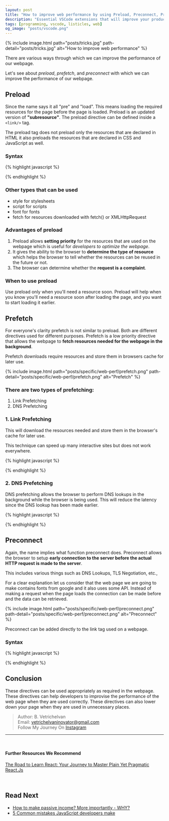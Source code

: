 ```yaml
---
layout: post
title: "How to improve web performance by using Preload, Preconnect, Prefetch"
description: "Essential VSCode extensions that will improve your productivity as Web Developers. This article contains a list of VSCode plugins that will make every JavaScript developer's life easy."
tags: [programming, vscode, listicles, web]
og_image: "posts/vscode.png"
---
```


{% include image.html path="posts/tricks.jpg" path-detail="posts/tricks.jpg" alt="How to improve web performance" %}

There are various ways through which we can improve the performance of our webpage.

Let's see about _preload_, _prefetch_, and _preconnect_ with which we can improve the performance of our webpage.

## Preload 

Since the name says it all "pre" and "load". This means loading the required resources for the page before the page is loaded. Preload is an updated version of **"subresource"**. The preload directive can be defined inside a `<link/>` tag.

The preload tag does not preload only the resources that are declared in HTML it also preloads the resources that are declared in CSS and JavaScript as well.

### Syntax

{% highlight javascript %}

<link rel= "preload" href = "/style.css" as= "style"/>

<link rel= "preload" href = "/script.js" as= "script"/>

{% endhighlight %}

### Other types that can be used

- style for stylesheets
- script for scripts
- font for fonts
- fetch for resources downloaded with fetch() or XMLHttpRequest

### Advantages of preload

1. Preload allows **setting priority** for the resources that are used on the webpage which is useful for _developers to optimize the webpage_.
2. It gives the ability to the browser to **determine the type of resource** which helps the browser to tell whether the resources can be reused in the future or not.
3. The browser can determine whether the **request is a complaint**.

### When to use preload

Use preload only when you'll need a resource soon. Preload will help when you know you'll need a resource soon after loading the page, and you want to start loading it earlier.

## Prefetch

For everyone's clarity prefetch is not similar to preload. Both are different directives used for different purposes. Prefetch is a low priority directive that allows the webpage to **fetch resources needed for the webpage in the background**.

Prefetch downloads require resources and store them in browsers cache for later use.

{% include image.html path="posts/specific/web-perf/prefetch.png" path-detail="posts/specific/web-perf/prefetch.png" alt="Prefetch" %}

### There are two types of prefetching:

1. Link Prefetching
2. DNS Prefetching
   

### 1. Link Prefetching

This will download the resources needed and store them in the browser's cache for later use.

This technique can speed up many interactive sites but does not work everywhere.

{% highlight javascript %}

<link rel="prefetch" href="/uploads/images/pic.png"/>

{% endhighlight %}

### 2. DNS Prefetching

DNS prefetching allows the browser to perform DNS lookups in the background while the browser is being used. This will reduce the latency since the DNS lookup has been made earlier.

{% highlight javascript %}

<link rel="dns-prefetch" href="//fonts.googleapis.com"/>

<link rel="dns-prefetch" href="//www.google-analytics.com"/>

{% endhighlight %}

## Preconnect

Again, the name implies what function preconnect does. Preconnect allows the browser to setup **early connection to the server before the actual HTTP request is made to the server**.

This includes various things such as DNS Lookups, TLS Negotiation, etc.,

For a clear explanation let us consider that the web page we are going to make contains fonts from google and it also uses some API. Instead of making a request when the page loads the connection can be made before and the data can be retrieved.

{% include image.html path="posts/specific/web-perf/preconnect.png" path-detail="posts/specific/web-perf/preconnect.png" alt="Preconnect" %}

Preconnect can be added directly to the link tag used on a webpage.

### Syntax

{% highlight javascript %}

<link href="https://cdn.domain.com" rel="preconnect" crossorigin/>

{% endhighlight %}


## Conclusion

These directives can be used appropriately as required in the webpage. These directives can help developers to improvise the performance of the web page when they are used correctly. These directives can also lower down your page when they are used in unnecessary places.


> Author: B. Vetrichelvan<br>
> Email: vetrichelvaninovator@gmail.com<br>
> Follow My Journey On [Instagram](https://www.instagram.com/pythonhub.py) 

---

<br>

#### Further Resources We Recommend

[The Road to Learn React: Your Journey to Master Plain Yet Pragmatic React.Js](https://amzn.to/2PElkvt)

<br>

## Read Next

- [How to make passive income? More importantly - WHY?](http://ngninja.com/posts/how-to-make-passive-income)
- [5 Common mistakes JavaScript developers make](/posts/steps-after-you-type-url-in-browser)
